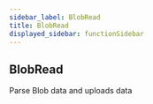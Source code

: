 ```yaml
---
sidebar_label: BlobRead
title: BlobRead
displayed_sidebar: functionSidebar
---
```


## BlobRead

Parse Blob data and uploads data

